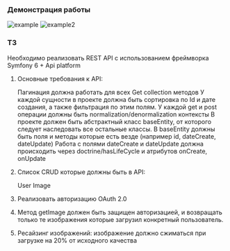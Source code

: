 ### Демонстрация работы
![example](https://github.com/F0ggy7/Educational_projects/assets/75094394/8606e172-7f94-48b7-bb2a-6ba56fb90608)
![example2](https://github.com/F0ggy7/Educational_projects/assets/75094394/6c105a5f-d1a9-4e0a-9b08-6452d1ce95f3)


### ТЗ
Необходимо реализовать REST API с использованием фреймворка Symfony 6 + Api platform 
1) Основные требования к API: 

    Пагинация должна работать для всех Get collection методов
    У каждой сущности в проекте должна быть сортировка по Id и дате создания, а также фильтрация по этим полям. 
    У каждой get и post операции должны быть normalization/denormalization контексты
    В проекте должен быть абстрактный класс baseEntity, от которого следует наследовать все остальные классы. В baseEntity должны быть поля и методы которые есть везде (например id, dateCreate, dateUpdate)
    Работа с полями dateCreate и dateUpdate должна происходить через doctrine/hasLifeCycle и атрибутов onCreate, onUpdate 

2) Список CRUD которые должны быть в API: 

    User
    Image

3) Реализовать авторизацию OAuth 2.0
4) Метод getImage должен быть защищен авторизацией, и возвращать только те изображения которые загрузил конкретный пользователь.

5) Ресайзинг изображений: изображение должно сжиматься при загрузке на 20% от исходного качества
